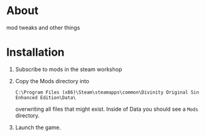 # About
mod tweaks and other things

# Installation

1. Subscribe to mods in the steam workshop

2. Copy the Mods directory into

    ```
    C:\Program Files (x86)\Steam\steamapps\common\Divinity Original Sin Enhanced Edition\Data\
    ```

    overwriting all files that might exist. Inside of Data you should see a `Mods` directory.

3. Launch the game.

